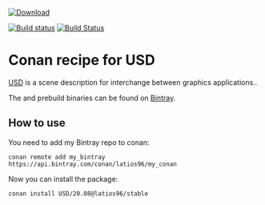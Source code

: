 [ ![Download](https://api.bintray.com/packages/latios96/my_conan/USD:latios96/images/download.svg?version=3.4.3:stable) ](https://bintray.com/latios96/my_conan/USD:latios96/3.4.3:stable/link)

[![Build status](https://ci.appveyor.com/api/projects/status/7412cbxwjx8nnlid?svg=true)](https://ci.appveyor.com/project/Latios96/conan-usd)
[![Build Status](https://travis-ci.com/Latios96/conan-USD.svg?branch=main)](https://travis-ci.com/Latios96/conan-USD)


# Conan recipe for USD

[USD](https://github.com/PixarAnimationStudios/USD) is a scene description for interchange between graphics applications.. 

The and prebuild binaries can be found on [Bintray](https://bintray.com/beta/#/latios96/my_conan/USD:latios96?tab=overview).

## How to use
You need to add my Bintray repo to conan:
```shell
conan remote add my_bintray https://api.bintray.com/conan/latios96/my_conan
```
Now you can install the package:
```shell
conan install USD/20.08@latios96/stable